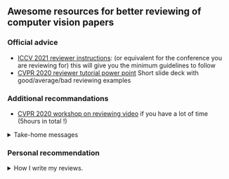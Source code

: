## Awesome  resources for better reviewing of computer vision papers

### Official advice 

- [ICCV 2021 reviewer instructions](http://iccv2021.thecvf.com/node/39): (or equivalent for the conference you are reviewing for) this will give you the minimum guidelines to follow
- [CVPR 2020 reviewer tutorial power point](http://cvpr2020.thecvf.com/sites/default/files/2019-09/CVPRReviewerTutorial.pptx) Short slide deck with good/average/bad reviewing examples

### Additional recommandations

- [CVPR 2020 workshop on reviewing video](https://www.youtube.com/watch?v=RIIQ7ohRyZw) if you have a lot of time (5hours in total !)  

<details> <summary> Take-home messages </summary> 

Jordi Pont-Tuset:
  
- check papers right when assigned to prevent discovering problems which request area-chair intervention at the last minute 
- read paper & mark comments
- group comments by topic
- **didactically** write down comments about each group, assuming minimal background knowledge

Fatma Güney:
- Critical thinking: question, doubt, clarify your questions
- Constructive input: Explain what is missing, provide suggestions for inprovement, specific & detailed
- Empathy: Respect the work, proper, ideally encouraging language
  
Conrad Schindler:
- Novelty: remember that new ideas are **rare**, better questions are "would this be of interest to the people attending the conference/reading the journal", "Does the work contribute to advancing the domain"
  
</details>

### Personal recommendation


<details> <summary> How I write my reviews. </summary> 

- **Read the reviewing material.** Each conference usually provides reviewing guidance. I look them up and go through any available resources (text and tutorials) before reading any of the assigned papers. This insures I am aware of **conference-specific instructions** (is dataset release recommended or mandatory ? Should authors provide code for their submission ?) and is usually also a good refresher on reviewing best practices.
- **Focus on the readers**. I keep in mind that my review will be read by the authors, the area chair as well as the other reviewers.
  - **Provide actionable feedback**. For the authors, I try to set my mindset to **"How do I help them improve their paper?"**
    - If I am leaning towards rejection I try to think "What changes could they make that would lead me to accept their paper ?"
    - If I am leaning towards acceptance "How could they make it an even stronger submission ?"
  - For the area chair and other reviewers, I try to summarize as synthetically and didactically as I can my analysis and reasons for acceptance/rejection.

- **Save the readers' time**. I try to reduce the load on the reader by:
  - **Reducing the readers' search load**. I try to **provide** as many **links and references** as I can so that people can easily navigate to specific locations in the paper or other resources.
     - If I am referring to a specific sentence in the paper I will copy-paste it if it is short and can be understood in isolation, otherwise I will provide the lines I am referring to (for instance `l216` or `l216-218`).
     - Similarly, I will point to tables and figures by their name, providing additional details to guide the reader to the specific location of interest (e.g. "in the top row of Table 5, where the paper investigates the effect of adding their novel block to standard architectures, (...)")
     - If I point to a reference I provide the first authors' last name, the conference, the name of the paper and when possible a link to the paper so that readers can directly access it having to search for it.
  - **Sorting and naming the main points** of my review. For instance, I will sort the strengths and weaknesses from most critical to least important, indicating the order. For instance I will write something along the lines of
    ```
    Below, I list the strengths and weaknesses from most to least critical.
    S1. Qualitative results.
    More details about why I found the qualitative results really awesome.

    ...
    S4. Ablation study.
    More details on why I found that the ablation studies supported the claims of the paper.
  
    ```
    I find this facilitates later discussions, as we can discuss the different points by easily referring to them.

- **Use the summary as an opportunity to help the readers understand what factored most into my decision**. In the justification of my review summary, I try to make it very explicit how the strengths and weaknesses have affected my final reading. For instance, I will group the weaknesses between the ones that motivate my rejection and the ones that have a more marginal impact on my rating.

- **Typos and writing errors**:
  - I try to **assess** whether the errors and typos **affect my understanding** of the paper, **affect my reading fluidity**, or are **minor** and don't really impact my understanding or ease of reading. I explicitly mention the level at which the errors affect my understanding. I also try to remember that in many cases, english might not be the primary language of the authors (although I do generally expect authors to proofread and use automatic spell checking whether english is or is not their first language). 
  - If there is a small number of typos (less than 1 per paragraph). I provide an exhaustive list.
  - If they are numerous.
    - I provide an illustration of the density by listing all typos in a subset of the text. This will usually look like:
      ```
      l215: Our method doe -> Our method does
      l216: previous work In our method -> previous work. In our method
      ...
      ```
  - If the errors affect my understanding of the paper, I include it in the weaknesses.
</details>

